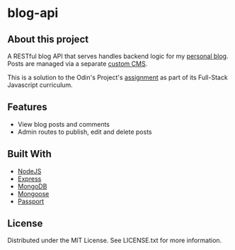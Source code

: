 # blog-api

## About this project

A RESTful blog API that serves handles backend logic for my [personal blog](https://github.com/spghtti/portfolio). Posts are managed via a separate [custom CMS](https://github.com/spghtti/blog-cms).

This is a solution to the Odin's Project's [assignment](https://www.theodinproject.com/lessons/nodejs-blog-api) as part of its Full-Stack Javascript curriculum.

## Features

- View blog posts and comments
- Admin routes to publish, edit and delete posts

## Built With

- [NodeJS](https://nodejs.org/en)
- [Express](https://expressjs.com/)
- [MongoDB](https://www.mongodb.com/)
- [Mongoose](https://mongoosejs.com/)
- [Passport](https://www.passportjs.org/)

## License

Distributed under the MIT License. See LICENSE.txt for more information.
